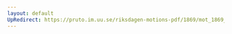 ```yaml
---
layout: default
UpRedirect: https://pruto.im.uu.se/riksdagen-motions-pdf/1869/mot_1869__ak__259.pdf
---
```

